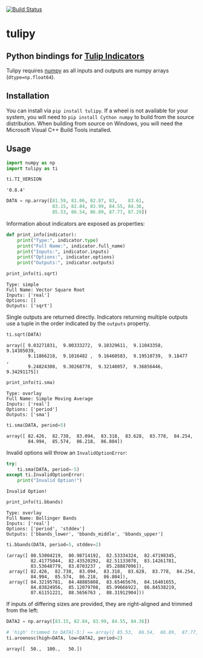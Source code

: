 [![Build Status](https://travis-ci.org/cryptocoinserver/tulipy.svg?branch=master)](https://travis-ci.org/cryptocoinserver/tulipy)


# tulipy

## Python bindings for [Tulip Indicators](https://tulipindicators.org/)

Tulipy requires [numpy](http://www.numpy.org/) as all inputs and outputs are numpy arrays (`dtype=np.float64`).

## Installation

You can install via `pip install tulipy`.
If a wheel is not available for your system, you will need to `pip install Cython numpy` to build from the source distribution.
When building from source on Windows, you will need the Microsoft Visual C++ Build Tools installed.

## Usage


```python
import numpy as np
import tulipy as ti
```


```python
ti.TI_VERSION
```




    '0.8.4'




```python
DATA = np.array([81.59, 81.06, 82.87, 83,    83.61,
                 83.15, 82.84, 83.99, 84.55, 84.36,
                 85.53, 86.54, 86.89, 87.77, 87.29])
```

Information about indicators are exposed as properties:


```python
def print_info(indicator):
    print("Type:", indicator.type)
    print("Full Name:", indicator.full_name)
    print("Inputs:", indicator.inputs)
    print("Options:", indicator.options)
    print("Outputs:", indicator.outputs)
```


```python
print_info(ti.sqrt)
```

    Type: simple
    Full Name: Vector Square Root
    Inputs: ['real']
    Options: []
    Outputs: ['sqrt']


Single outputs are returned directly. Indicators returning multiple outputs use
a tuple in the order indicated by the `outputs` property.


```python
ti.sqrt(DATA)
```




    array([ 9.03271831,  9.00333272,  9.10329611,  9.11043358,  9.14385039,
            9.11866218,  9.1016482 ,  9.16460583,  9.19510739,  9.18477   ,
            9.24824308,  9.30268778,  9.32148057,  9.36856446,  9.34291175])




```python
print_info(ti.sma)
```

    Type: overlay
    Full Name: Simple Moving Average
    Inputs: ['real']
    Options: ['period']
    Outputs: ['sma']



```python
ti.sma(DATA, period=5)
```




    array([ 82.426,  82.738,  83.094,  83.318,  83.628,  83.778,  84.254,
            84.994,  85.574,  86.218,  86.804])



Invalid options will throw an `InvalidOptionError`:


```python
try:
    ti.sma(DATA, period=-5)
except ti.InvalidOptionError:
    print("Invalid Option!")
```

    Invalid Option!



```python
print_info(ti.bbands)
```

    Type: overlay
    Full Name: Bollinger Bands
    Inputs: ['real']
    Options: ['period', 'stddev']
    Outputs: ['bbands_lower', 'bbands_middle', 'bbands_upper']



```python
ti.bbands(DATA, period=5, stddev=2)
```




    (array([ 80.53004219,  80.98714192,  82.53334324,  82.47198345,
             82.41775044,  82.43520292,  82.51133078,  83.14261781,
             83.53648779,  83.8703237 ,  85.28887096]),
     array([ 82.426,  82.738,  83.094,  83.318,  83.628,  83.778,  84.254,
             84.994,  85.574,  86.218,  86.804]),
     array([ 84.32195781,  84.48885808,  83.65465676,  84.16401655,
             84.83824956,  85.12079708,  85.99666922,  86.84538219,
             87.61151221,  88.5656763 ,  88.31912904]))



If inputs of differing sizes are provided, they are right-aligned and trimmed from the left:


```python
DATA2 = np.array([83.15, 82.84, 83.99, 84.55, 84.36])
```


```python
# 'high' trimmed to DATA[-5:] == array([ 85.53,  86.54,  86.89,  87.77,  87.29])
ti.aroonosc(high=DATA, low=DATA2, period=2)
```




    array([  50.,  100.,   50.])


